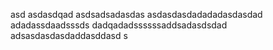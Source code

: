 asd
asdasdqad
asdsadsadasdas
asdasdasdadadadasdasdad
adadassdaadsssds
dadqadadssssssaddsadasdsdad
adsasdasdasdaddasddasd
s
